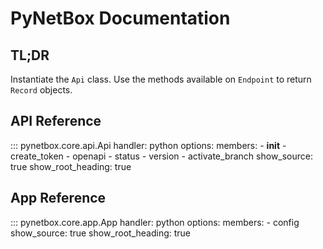 # PyNetBox Documentation

## TL;DR
Instantiate the `Api` class. Use the methods available on `Endpoint` to return `Record` objects.

## API Reference

::: pynetbox.core.api.Api
    handler: python
    options:
        members:
            - __init__
            - create_token
            - openapi
            - status
            - version
            - activate_branch
        show_source: true
        show_root_heading: true

## App Reference

::: pynetbox.core.app.App
    handler: python
    options:
        members:
            - config
        show_source: true
        show_root_heading: true 